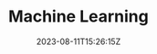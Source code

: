 ---
title: "Machine Learning"
icon: icon/svg/ml_brain.svg
description: An introduction to machine learning, plus guides on how to create your own models in Android Studios
date: 2023-08-11T15:26:15Z
lastmod: 2023-08-11T15:26:15Z
draft: false
weight: 150
---